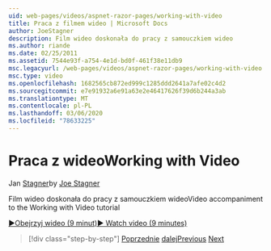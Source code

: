 ```yaml
---
uid: web-pages/videos/aspnet-razor-pages/working-with-video
title: Praca z filmem wideo | Microsoft Docs
author: JoeStagner
description: Film wideo doskonała do pracy z samouczkiem wideo
ms.author: riande
ms.date: 02/25/2011
ms.assetid: 7544e93f-a754-4e1d-bd0f-461f38e11db9
msc.legacyurl: /web-pages/videos/aspnet-razor-pages/working-with-video
msc.type: video
ms.openlocfilehash: 1682565cb872ed999c1285ddd2641a7afe02c4d2
ms.sourcegitcommit: e7e91932a6e91a63e2e46417626f39d6b244a3ab
ms.translationtype: MT
ms.contentlocale: pl-PL
ms.lasthandoff: 03/06/2020
ms.locfileid: "78633225"
---
```

# <a name="working-with-video"></a><span data-ttu-id="0f64e-103">Praca z wideo</span><span class="sxs-lookup"><span data-stu-id="0f64e-103">Working with Video</span></span>

<span data-ttu-id="0f64e-104">Jan [Stagner](https://github.com/JoeStagner)</span><span class="sxs-lookup"><span data-stu-id="0f64e-104">by [Joe Stagner](https://github.com/JoeStagner)</span></span>

<span data-ttu-id="0f64e-105">Film wideo doskonała do pracy z samouczkiem wideo</span><span class="sxs-lookup"><span data-stu-id="0f64e-105">Video accompaniment to the Working with Video tutorial</span></span>

[<span data-ttu-id="0f64e-106">&#9654;Obejrzyj wideo (9 minut)</span><span class="sxs-lookup"><span data-stu-id="0f64e-106">&#9654; Watch video (9 minutes)</span></span>](https://channel9.msdn.com/Blogs/ASP-NET-Site-Videos/working-with-video)

> [!div class="step-by-step"]
> <span data-ttu-id="0f64e-107">[Poprzednie](working-with-images.md)
> [dalej](adding-email-to-your-web-site.md)</span><span class="sxs-lookup"><span data-stu-id="0f64e-107">[Previous](working-with-images.md)
[Next](adding-email-to-your-web-site.md)</span></span>
